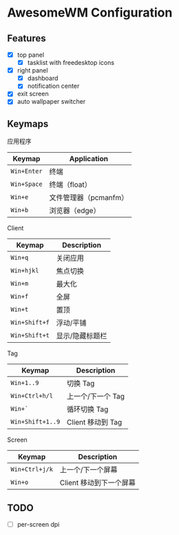# AwesomeWM Configuration

## Features

- [x] top panel
  - [x] tasklist with freedesktop icons
- [x] right panel
  - [x] dashboard
  - [x] notification center
- [x] exit screen
- [x] auto wallpaper switcher

## Keymaps

应用程序

| Keymap      | Application           |
| ----------- | --------------------- |
| `Win+Enter` | 终端                  |
| `Win+Space` | 终端（float）         |
| `Win+e`     | 文件管理器（pcmanfm） |
| `Win+b`     | 浏览器（edge）        |

Client

| Keymap        | Description     |
| ------------- | --------------- |
| `Win+q`       | 关闭应用        |
| `Win+hjkl`    | 焦点切换        |
| `Win+m`       | 最大化          |
| `Win+f`       | 全屏            |
| `Win+t`       | 置顶            |
| `Win+Shift+f` | 浮动/平铺       |
| `Win+Shift+t` | 显示/隐藏标题栏 |

Tag

| Keymap             | Description       |
| ------------------ | ----------------- |
| `Win+1..9`         | 切换 Tag          |
| `Win+Ctrl+h/l`     | 上一个/下一个 Tag |
| <code>Win+`</code> | 循环切换 Tag      |
| `Win+Shift+1..9`   | Client 移动到 Tag |

Screen

| Keymap         | Description             |
| -------------- | ----------------------- |
| `Win+Ctrl+j/k` | 上一个/下一个屏幕       |
| `Win+o`        | Client 移动到下一个屏幕 |

## TODO

- [ ] per-screen dpi
